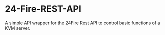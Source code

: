 # 24-Fire-REST-API
A simple API wrapper for the 24Fire Rest API to control basic functions of a KVM server.
